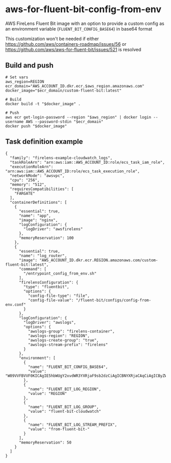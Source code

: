 # aws-for-fluent-bit-config-from-env
AWS FireLens Fluent Bit image with an option to provide a custom config as an environment variable (`FLUENT_BIT_CONFIG_BASE64`) in base64 format

This customization won't be needed if either https://github.com/aws/containers-roadmap/issues/56 or https://github.com/aws/aws-for-fluent-bit/issues/521 is resolved

## Build and push

```
# Set vars
aws_region=REGION
ecr_domain="AWS_ACCOUNT_ID.dkr.ecr.$aws_region.amazonaws.com"
docker_image="$ecr_domain/custom-fluent-bit:latest"

# Build
docker build -t "$docker_image" .

# Push
aws ecr get-login-password --region "$aws_region" | docker login --username AWS --password-stdin "$ecr_domain"
docker push "$docker_image"
```

## Task definition example

```
{
  "family": "firelens-example-cloudwatch_logs",
  "taskRoleArn": "arn:aws:iam::AWS_ACCOUNT_ID:role/ecs_task_iam_role",
  "executionRoleArn": "arn:aws:iam::AWS_ACCOUNT_ID:role/ecs_task_execution_role",
  "networkMode": "awsvpc",
  "cpu": "256",
  "memory": "512",
  "requiresCompatibilities": [
    "FARGATE"
  ],
  "containerDefinitions": [
    {
      "essential": true,
      "name": "app",
      "image": "nginx",
      "logConfiguration": {
        "logDriver": "awsfirelens"
      },
      "memoryReservation": 100
    },
    {
      "essential": true,
      "name": "log_router",
      "image": "AWS_ACCOUNT_ID.dkr.ecr.REGION.amazonaws.com/custom-fluent-bit:latest",
      "command": [
        "/entrypoint_config_from_env.sh"
      ],
      "firelensConfiguration": {
        "type": "fluentbit",
        "options": {
          "config-file-type": "file",
          "config-file-value": "/fluent-bit/configs/config-from-env.conf"
        }
      },
      "logConfiguration": {
        "logDriver": "awslogs",
        "options": {
          "awslogs-group": "firelens-container",
          "awslogs-region": "REGION",
          "awslogs-create-group": "true",
          "awslogs-stream-prefix": "firelens"
        }
      },
      "environment": [
        {
          "name": "FLUENT_BIT_CONFIG_BASE64",
          "value": "W09VVFBVVF0KICAgIE5hbWUgY2xvdWR3YXRjaF9sb2dzCiAgICBNYXRjaCAqCiAgICByZWdpb24gJHtGTFVFTlRfQklUX0xPR19SRUdJT059CiAgICBsb2dfa2V5IGxvZwogICAgbG9nX2dyb3VwX25hbWUgJHtGTFVFTlRfQklUX0xPR19HUk9VUH0KICAgIGxvZ19zdHJlYW1fcHJlZml4ICR7RkxVRU5UX0JJVF9MT0dfU1RSRUFNX1BSRUZJWH0KICAgIGF1dG9fY3JlYXRlX2dyb3VwIE9uCg=="
        },
        {
          "name": "FLUENT_BIT_LOG_REGION",
          "value": "REGION"
        },
        {
          "name": "FLUENT_BIT_LOG_GROUP",
          "value": "fluent-bit-cloudwatch"
        },
        {
          "name": "FLUENT_BIT_LOG_STREAM_PREFIX",
          "value": "from-fluent-bit-"
        }
      ],
      "memoryReservation": 50
    }
  ]
}
```
